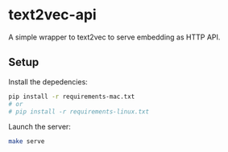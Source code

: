 # text2vec-api

A simple wrapper to text2vec to serve embedding as HTTP API.

## Setup

Install the depedencies:

```bash
pip install -r requirements-mac.txt
# or
# pip install -r requirements-linux.txt
```

Launch the server:

```bash
make serve
```

